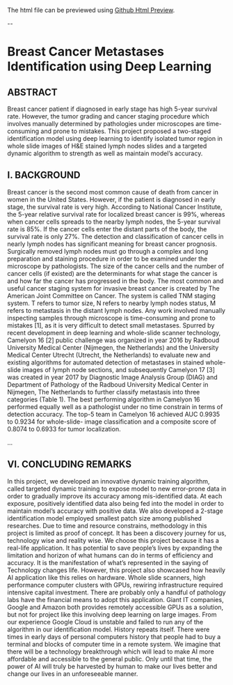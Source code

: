 
The html file can be previewed using [Github Html Preview](https://htmlpreview.github.io).

--

# Breast Cancer Metastases Identification using Deep Learning

## ABSTRACT

Breast cancer patient if diagnosed in early stage has high 5-year survival rate. However, the tumor grading and cancer staging procedure which involves manually determined by pathologies under microscopes are time-consuming and prone to mistakes. This project proposed a two-staged identification model using deep learning to identify isolated tumor region in whole slide images of H&E stained lymph nodes slides and a targeted dynamic algorithm to strength as well as maintain model’s accuracy.


## I. BACKGROUND
Breast cancer is the second most common cause of death from cancer in women in the United States. However, if the patient is diagnosed in early stage, the survival rate is very high. According to National Cancer Institute, the 5-year relative survival rate for localized breast cancer is 99%, whereas when cancer cells spreads to the nearby lymph nodes, the 5-year survival rate is 85%. If the cancer cells enter the distant parts of the body, the survival rate is only 27%. The detection and classification of cancer cells in nearly lymph nodes has significant meaning for breast cancer prognosis.
Surgically removed lymph nodes must go through a complex and long preparation and staining procedure in order to be examined under the microscope by pathologists. The size of the cancer cells and the number of cancer cells (if existed) are the determinants for what stage the cancer is and how far the cancer has progressed in the body. The most common and useful cancer staging system for invasive breast cancer is created by The American Joint Committee on Cancer. The system is called TNM staging system. T refers to tumor size, N refers to nearby lymph nodes status, M refers to metastasis in the distant lymph nodes.
Any work involved manually inspecting samples through microscope is time-consuming and prone to mistakes [1], as it is very difficult to detect small metastases. Spurred by recent development in deep learning and whole-slide scanner technology, Camelyon 16 [2] public challenge was organized in year 2016 by Radboud University Medical Center (Nijmegen, the Netherlands) and the University Medical Center Utrecht (Utrecht, the Netherlands) to evaluate new and existing algorithms for automated detection of metastases in stained whole-slide images of lymph node sections, and subsequently Camelyon 17 [3] was created in year 2017 by Diagnostic Image Analysis Group (DIAG) and Department of Pathology of the Radboud University Medical Center in Nijmegen, The Netherlands to further classify metastasis into three categories (Table 1). The best performing algorithm in Camelyon 16 performed equally well as a pathologist under no time constrain in terms of detection accuracy. The top-5 team in Camelyon 16 achieved AUC 0.9935 to 0.9234 for whole-slide- image classification and a composite score of 0.8074 to 0.6933 for tumor localization.

...

## VI. CONCLUDING REMARKS
In this project, we developed an innovative dynamic training algorithm, called targeted dynamic training to expose model to new error-prone data in order to gradually improve its accuracy among mis-identified data. At each exposure, positively identified data also being fed into the model in order to maintain model’s accuracy with positive data. We also developed a 2-stage identification model employed smallest patch size among published researches. Due to time and resource constrains, methodology in this project is limited as proof of concept.
It has been a discovery journey for us, technology wise and reality wise. We choose this project because it has a real-life application. It has potential to save people’s lives by expanding the limitation and horizon of what humans can do in terms of efficiency and accuracy. It is the manifestation of what’s represented in the saying of Technology changes life. However, this project also showcased how heavily AI application like this relies on hardware. Whole slide scanners, high performance computer clusters with GPUs, rewiring infrastructure required intensive capital investment. There are probably only a handful of pathology labs have the financial means to adopt this application. Giant IT companies, Google and Amazon both provides remotely accessible GPUs as a solution, but not for project like this involving deep learning on large images. From our experience Google Cloud is unstable and failed to run any of the algorithm in our identification model.
History repeats itself. There were times in early days of personal computers history that people had to buy a terminal and blocks of computer time in a remote system. We imagine that there will be a technology breakthrough which will lead to make AI more affordable and accessible to the general public. Only until that time, the power of AI will truly be harvested by human to make our lives better and change our lives in an unforeseeable manner.
